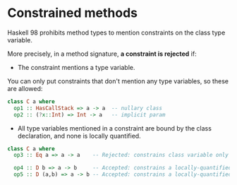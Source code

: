 # Constrained methods

Haskell 98 prohibits method types to mention constraints on the class type variable. 

More precisely, in a method signature, **a constraint is rejected** if:

* The constraint mentions a type variable.

You can only put constraints that don't mention any type variables, so these are allowed:

```hs
class C a where
  op1 :: HasCallStack => a -> a  -- nullary class
  op2 :: (?x::Int) => Int -> a   -- implicit param
```

* All type variables mentioned in a constraint are bound by the class declaration, and none is locally quantified.

```hs
class C a where
  op3 :: Eq a => a -> a    -- Rejected: constrains class variable only

  op4 :: D b => a -> b     -- Accepted: constrains a locally-quantified var b
  op5 :: D (a,b) => a -> b -- Accepted: constrains a locally-quantified var b
```
